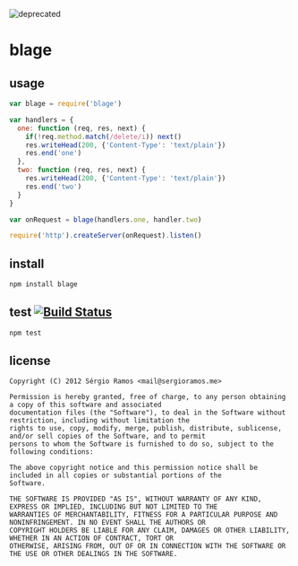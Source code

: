 ![deprecated](https://img.shields.io/badge/status-deprecated-red.svg?style=plastic)

# blage

## usage
```js
var blage = require('blage')

var handlers = {
  one: function (req, res, next) {
    if(!req.method.match(/delete/i)) next()
    res.writeHead(200, {'Content-Type': 'text/plain'})
    res.end('one')
  },
  two: function (req, res, next) {
    res.writeHead(200, {'Content-Type': 'text/plain'})
    res.end('two')
  }
}

var onRequest = blage(handlers.one, handler.two)

require('http').createServer(onRequest).listen()
```

## install
```bash
npm install blage
```

## test [![Build Status](https://secure.travis-ci.org/ramitos/blage.png)](http://travis-ci.org/ramitos/blage)
```bash
npm test
```

## license
    Copyright (C) 2012 Sérgio Ramos <mail@sergioramos.me>

    Permission is hereby granted, free of charge, to any person obtaining a copy of this software and associated 
    documentation files (the "Software"), to deal in the Software without restriction, including without limitation the 
    rights to use, copy, modify, merge, publish, distribute, sublicense, and/or sell copies of the Software, and to permit 
    persons to whom the Software is furnished to do so, subject to the following conditions:

    The above copyright notice and this permission notice shall be included in all copies or substantial portions of the 
    Software.

    THE SOFTWARE IS PROVIDED "AS IS", WITHOUT WARRANTY OF ANY KIND, EXPRESS OR IMPLIED, INCLUDING BUT NOT LIMITED TO THE 
    WARRANTIES OF MERCHANTABILITY, FITNESS FOR A PARTICULAR PURPOSE AND NONINFRINGEMENT. IN NO EVENT SHALL THE AUTHORS OR 
    COPYRIGHT HOLDERS BE LIABLE FOR ANY CLAIM, DAMAGES OR OTHER LIABILITY, WHETHER IN AN ACTION OF CONTRACT, TORT OR 
    OTHERWISE, ARISING FROM, OUT OF OR IN CONNECTION WITH THE SOFTWARE OR THE USE OR OTHER DEALINGS IN THE SOFTWARE.
